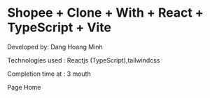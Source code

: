 # Shopee + Clone + With + React + TypeScript + Vite


Developed by: Dang Hoang Minh

Technologies used : Reactjs (TypeScript),tailwindcss

Completion time at : 3 mouth




Page Home
